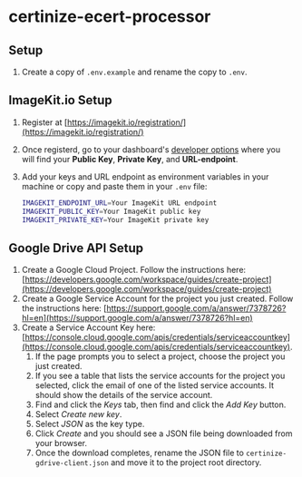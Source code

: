 # certinize-ecert-processor

## Setup

1. Create a copy of `.env.example` and rename the copy to `.env`.

## ImageKit.io Setup

1. Register at [https://imagekit.io/registration/](https://imagekit.io/registration/)
2. Once registerd, go to your dashboard's [developer options](https://imagekit.io/dashboard/developer/api-keys) where you will find your **Public Key**, **Private Key**, and **URL-endpoint**.
3. Add your keys and URL endpoint as environment variables in your machine or copy and paste them in your `.env` file:

    ```sh
    IMAGEKIT_ENDPOINT_URL=Your ImageKit URL endpoint
    IMAGEKIT_PUBLIC_KEY=Your ImageKit public key
    IMAGEKIT_PRIVATE_KEY=Your ImageKit private key
    ```

## Google Drive API Setup

1. Create a Google Cloud Project. Follow the instructions here: [https://developers.google.com/workspace/guides/create-project](https://developers.google.com/workspace/guides/create-project)
2. Create a Google Service Account for the project you just created. Follow the instructions here: [https://support.google.com/a/answer/7378726?hl=en](https://support.google.com/a/answer/7378726?hl=en)
3. Create a Service Account Key here: [https://console.cloud.google.com/apis/credentials/serviceaccountkey](https://console.cloud.google.com/apis/credentials/serviceaccountkey).
    1. If the page prompts you to select a project, choose the project you just created.
    2. If you see a table that lists the service accounts for the project you selected, click the email of one of the listed service accounts. It should show the details of the service account.
    3. Find and click the *Keys* tab, then find and click the *Add Key* button.
    4. Select *Create new key*.
    5. Select *JSON* as the key type.
    6. Click *Create* and you should see a JSON file being downloaded from your browser.
    7. Once the download completes, rename the JSON file to `certinize-gdrive-client.json` and move it to the project root directory.
